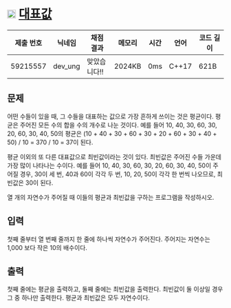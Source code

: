 # <img width="20px"  src="https://d2gd6pc034wcta.cloudfront.net/tier/4.svg" class="solvedac-tier"> [대표값](https://www.acmicpc.net/problem/2592) 

| 제출 번호 | 닉네임 | 채점 결과 | 메모리 | 시간 | 언어 | 코드 길이 |
|---|---|---|---|---|---|---|
|59215557|dev_ung|맞았습니다!! |2024KB|0ms|C++17|621B|

## 문제
<p>어떤 수들이 있을 때, 그 수들을 대표하는 값으로 가장 흔하게 쓰이는 것은 평균이다. 평균은 주어진 모든 수의 합을 수의 개수로 나눈 것이다. 예를 들어 10, 40, 30, 60, 30, 20, 60, 30, 40, 50의 평균은 (10 + 40 + 30 + 60 + 30 + 20 + 60 + 30 + 40 + 50) / 10 = 370 / 10 = 37이 된다.</p>

<p>평균 이외의 또 다른 대표값으로 최빈값이라는 것이 있다. 최빈값은 주어진 수들 가운데 가장 많이 나타나는 수이다. 예를 들어 10, 40, 30, 60, 30, 20, 60, 30, 40, 50이 주어질 경우, 30이 세 번, 40과 60이 각각 두 번, 10, 20, 50이 각각 한 번씩 나오므로, 최빈값은 30이 된다.</p>

<p>열 개의 자연수가 주어질 때 이들의 평균과 최빈값을 구하는 프로그램을 작성하시오.</p>

## 입력
<p>첫째 줄부터 열 번째 줄까지 한 줄에 하나씩 자연수가 주어진다. 주어지는 자연수는 1,000 보다 작은 10의 배수이다.</p>

## 출력
<p>첫째 줄에는 평균을 출력하고, 둘째 줄에는 최빈값을 출력한다. 최빈값이 둘 이상일 경우 그 중 하나만 출력한다. 평균과 최빈값은 모두 자연수이다.</p>

